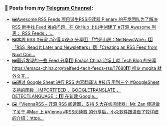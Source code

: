 ### 📰 Posts from my [Telegram Channel](https://t.me/s/aboutrss):
<!-- BLOG-POST-LIST:START -->
- [🖼Awesome RSS Feeds 项目诞生RSS阅读器 Plenary 的开发团队为了解决 RSS 新手找 Feed 难的问题，在 GitHub 上出手创建了 #开源 Awesome 列表： RSS Feeds ，...](https://t.me/aboutrss/1073)
- [🖼本周 RSS #玩家 #心得 #观点 分享1️⃣ 「竹炉山房：NetNewsWire」2️⃣「RSS, Read It Later and Newsletters」3️⃣「Creating an RSS Feed from Nuxt Con...](https://t.me/aboutrss/1072)
- [🖼最近发现的一些 Feed 分享1️⃣ Emacs China 论坛上就 Tech Blog 的分享https://emacs-china.org/t/elfeed-tech-feeds-rss/176802️⃣ 推友 mogita 就外文非...](https://t.me/aboutrss/1071)
- [🖼通过 Google Sheet 进行 RSS 内容翻译该 #技巧 用到三个 #GoogleSheet 支持的函数：IMPORTFEED 、GOOGLETRANSLATE 、 DETECTLANGUAGE ：1️⃣ 在新建 Google...](https://t.me/aboutrss/1070)
- [🖼「ViennaRSS – 开源 RSS 阅读器，支持 5 大在线阅读器」Mr. Zan 频道做了关于 #Mac 上 #Vienna #RSS阅读器 的分享后，小众软件跟进做了较详细的介绍：https...](https://t.me/aboutrss/1069)
<!-- BLOG-POST-LIST:END -->

<!--
**AboutRSS/AboutRSS** is a ✨ _special_ ✨ repository because its `README.md` (this file) appears on your GitHub profile.

Here are some ideas to get you started:

- 🔭 I’m currently working on ...
- 🌱 I’m currently learning ...
- 👯 I’m looking to collaborate on ...
- 🤔 I’m looking for help with ...
- 💬 Ask me about ...
- 📫 How to reach me: ...
- 😄 Pronouns: ...
- ⚡ Fun fact: ...
-->
